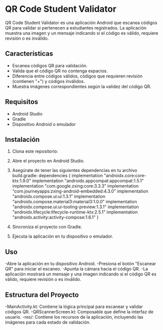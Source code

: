 # QR Code Student Validator

QR Code Student Validator es una aplicación Android que escanea códigos QR para validar si pertenecen a estudiantes registrados. La aplicación muestra una imagen y un mensaje indicando si el código es válido, requiere revisión o es inválido.

## Características

- Escanea códigos QR para validación.
- Valida que el código QR no contenga espacios.
- Diferencia entre códigos válidos, códigos que requieren revisión (contienen "+") y códigos inválidos.
- Muestra imágenes correspondientes según la validez del código QR.

## Requisitos

- Android Studio
- Gradle
- Dispositivo Android o emulador

## Instalación

1. Clona este repositorio:
2. Abre el proyecto en Android Studio.
3. Asegúrate de tener las siguientes dependencias en tu archivo build.gradle:
   dependencies {
    implementation "androidx.core:core-ktx:1.9.0"
    implementation "androidx.appcompat:appcompat:1.5.1"
    implementation "com.google.zxing:core:3.3.3"
    implementation "com.journeyapps:zxing-android-embedded:4.3.0"
    implementation "androidx.compose.ui:ui:1.3.1"
    implementation "androidx.compose.material3:material3:1.0.0"
    implementation "androidx.compose.ui:ui-tooling-preview:1.3.1"
    implementation "androidx.lifecycle:lifecycle-runtime-ktx:2.5.1"
    implementation "androidx.activity:activity-compose:1.6.1"
}

4. Sincroniza el proyecto con Gradle.
5. Ejecuta la aplicación en tu dispositivo o emulador.

## Uso
-Abre la aplicación en tu dispositivo Android.
-Presiona el botón "Escanear QR" para iniciar el escaneo.
-Apunta la cámara hacia el código QR.
-La aplicación mostrará un mensaje y una imagen indicando si el código QR es válido, requiere revisión o es inválido.

## Estructura del Proyecto
-MainActivity.kt: Contiene la lógica principal para escanear y validar códigos QR.
-QRScannerScreen.kt: Composable que define la interfaz de usuario.
-res/: Contiene los recursos de la aplicación, incluyendo las imágenes para cada estado de validación.


